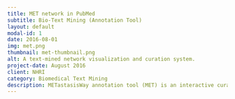 ```yaml
---
title: MET network in PubMed
subtitle: Bio-Text Mining (Annotation Tool)
layout: default
modal-id: 1
date: 2016-08-01
img: met.png
thumbnail: met-thumbnail.png
alt: A text-mined network visualization and curation system.
project-date: August 2016
client: NHRI
category: Biomedical Text Mining
description: METastasisWay annotation tool (MET) is an interactive curation system that provides you a powerful and easy-to-use way to access the contents of MetastasisWay and to contribute your reading about the metastatic pathway. MET is developed as browser extensions to make it easy to install and update. With MET, you can constribute your exciting observations while reading or searching on PubMed.
---
```

